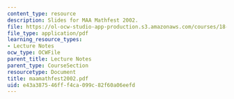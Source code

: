 ```yaml
---
content_type: resource
description: Slides for MAA Mathfest 2002.
file: https://ol-ocw-studio-app-production.s3.amazonaws.com/courses/18-996-random-matrix-theory-and-its-applications-spring-2004/e43a387546fff4ca099c82f60a06eefd_maamathfest2002.pdf
file_type: application/pdf
learning_resource_types:
- Lecture Notes
ocw_type: OCWFile
parent_title: Lecture Notes
parent_type: CourseSection
resourcetype: Document
title: maamathfest2002.pdf
uid: e43a3875-46ff-f4ca-099c-82f60a06eefd
---
```

